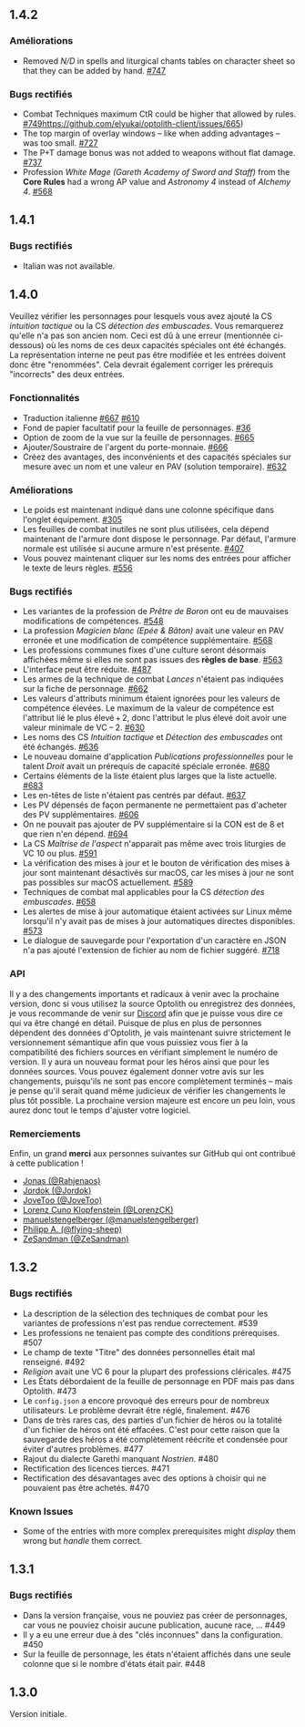## 1.4.2

### Améliorations

- Removed *N/D* in spells and liturgical chants tables on character sheet so that they can be added by hand. [#747](https://github.com/elyukai/optolith-client/issues/747)

### Bugs rectifiés

- Combat Techniques maximum CtR could be higher that allowed by rules. [#749](https://github.com/elyukai/optolith-client/issues/749)https://github.com/elyukai/optolith-client/issues/665)
- The top margin of overlay windows – like when adding advantages – was too small. [#727](https://github.com/elyukai/optolith-client/issues/727)
- The P+T damage bonus was not added to weapons without flat damage. [#737](https://github.com/elyukai/optolith-client/issues/737)
- Profession *White Mage (Gareth Academy of Sword and Staff)* from the **Core Rules** had a wrong AP value and *Astronomy 4* instead of *Alchemy 4*. [#568](https://github.com/elyukai/optolith-client/issues/568)

## 1.4.1

### Bugs rectifiés

- Italian was not available.

## 1.4.0

Veuillez vérifier les personnages pour lesquels vous avez ajouté la CS *intuition tactique* ou la CS *détection des embuscades*. Vous remarquerez qu'elle n'a pas son ancien nom. Ceci est dû à une erreur (mentionnée ci-dessous) où les noms de ces deux capacités spéciales ont été échangés. La représentation interne ne peut pas être modifiée et les entrées doivent donc être "renommées". Cela devrait également corriger les prérequis "incorrects" des deux entrées.

### Fonctionnalités

- Traduction italienne [#667](https://github.com/elyukai/optolith-client/issues/667) [#610](https://github.com/elyukai/optolith-client/issues/610)
- Fond de papier facultatif pour la feuille de personnages. [#36](https://github.com/elyukai/optolith-client/issues/36)
- Option de zoom de la vue sur la feuille de personnages. [#665](https://github.com/elyukai/optolith-client/issues/665)
- Ajouter/Soustraire de l'argent du porte-monnaie. [#666](https://github.com/elyukai/optolith-client/issues/666)
- Créez des avantages, des inconvénients et des capacités spéciales sur mesure avec un nom et une valeur en PAV (solution temporaire). [#632](https://github.com/elyukai/optolith-client/issues/632)

### Améliorations

- Le poids est maintenant indiqué dans une colonne spécifique dans l'onglet équipement. [#305](https://github.com/elyukai/optolith-client/issues/305)
- Les feuilles de combat inutiles ne sont plus utilisées, cela dépend maintenant de l'armure dont dispose le personnage. Par défaut, l'armure normale est utilisée si aucune armure n'est présente. [#407](https://github.com/elyukai/optolith-client/issues/407)
- Vous pouvez maintenant cliquer sur les noms des entrées pour afficher le texte de leurs règles. [#556](https://github.com/elyukai/optolith-client/issues/556)

### Bugs rectifiés

- Les variantes de la profession de *Prêtre de Boron* ont eu de mauvaises modifications de compétences. [#548](https://github.com/elyukai/optolith-client/issues/548)
- La profession *Magicien blanc (Epée & Bâton)* avait une valeur en PAV erronée et une modification de compétence supplémentaire. [#568](https://github.com/elyukai/optolith-client/issues/568)
- Les professions communes fixes d'une culture seront désormais affichées même si elles ne sont pas issues des **règles de base**. [#563](https://github.com/elyukai/optolith-client/issues/563)
- L'interface peut être réduite. [#487](https://github.com/elyukai/optolith-client/issues/487)
- Les armes de la technique de combat *Lances* n'étaient pas indiquées sur la fiche de personnage. [#662](https://github.com/elyukai/optolith-client/issues/662)
- Les valeurs d'attributs minimum étaient ignorées pour les valeurs de compétence élevées. Le maximum de la valeur de compétence est l'attribut lié le plus élevé&thinsp;+&thinsp;2, donc l'attribut le plus élevé doit avoir une valeur minimale de VC&thinsp;&minus;&thinsp;2. [#630](https://github.com/elyukai/optolith-client/issues/630)
- Les noms des CS *Intuition tactique* et *Détection des embuscades* ont été échangés. [#636](https://github.com/elyukai/optolith-client/issues/636)
- Le nouveau domaine d'application *Publications professionnelles* pour le talent *Droit* avait un prérequis de capacité spéciale erronée. [#680](https://github.com/elyukai/optolith-client/issues/680)
- Certains éléments de la liste étaient plus larges que la liste actuelle. [#683](https://github.com/elyukai/optolith-client/pull/683)
- Les en-têtes de liste n'étaient pas centrés par défaut. [#637](https://github.com/elyukai/optolith-client/issues/637)
- Les PV dépensés de façon permanente ne permettaient pas d'acheter des PV supplémentaires. [#606](https://github.com/elyukai/optolith-client/issues/606)
- On ne pouvait pas ajouter de PV supplémentaire si la CON est de 8 et que rien n'en dépend. [#694](https://github.com/elyukai/optolith-client/issues/694)
- La CS *Maîtrise de l'aspect* n'apparait pas même avec trois liturgies de VC 10 ou plus. [#591](https://github.com/elyukai/optolith-client/issues/591)
- La vérification des mises à jour et le bouton de vérification des mises à jour sont maintenant désactivés sur macOS, car les mises à jour ne sont pas possibles sur macOS actuellement. [#589](https://github.com/elyukai/optolith-client/issues/589)
- Techniques de combat mal applicables pour la CS *détection des embuscades*. [#658](https://github.com/elyukai/optolith-client/issues/658)
- Les alertes de mise à jour automatique étaient activées sur Linux même lorsqu'il n'y avait pas de mises à jour automatiques directes disponibles. [#573](https://github.com/elyukai/optolith-client/issues/573)
- Le dialogue de sauvegarde pour l'exportation d'un caractère en JSON n'a pas ajouté l'extension de fichier au nom de fichier suggéré. [#718](https://github.com/elyukai/optolith-client/issues/718)

### API

Il y a des changements importants et radicaux à venir avec la prochaine version, donc si vous utilisez la source Optolith ou enregistrez des données, je vous recommande de venir sur [Discord](https://discord.gg/wfdgB9g) afin que je puisse vous dire ce qui va être changé en détail. Puisque de plus en plus de personnes dépendent des données d'Optolith, je vais maintenant suivre strictement le versionnement sémantique afin que vous puissiez vous fier à la compatibilité des fichiers sources en vérifiant simplement le numéro de version. Il y aura un nouveau format pour les héros ainsi que pour les données sources. Vous pouvez également donner votre avis sur les changements, puisqu'ils ne sont pas encore complètement terminés &ndash; mais je pense qu'il serait quand même judicieux de vérifier les changements le plus tôt possible. La prochaine version majeure est encore un peu loin, vous aurez donc tout le temps d'ajuster votre logiciel.

### Remerciements

Enfin, un grand **merci** aux personnes suivantes sur GitHub qui ont contribué à cette publication !

- [Jonas (@Rahjenaos)](https://github.com/Rahjenaos)
- [Jordok (@Jordok)](https://github.com/Jordok)
- [JoveToo (@JoveToo)](https://github.com/JoveToo)
- [Lorenz Cuno Klopfenstein (@LorenzCK)](https://github.com/LorenzCK)
- [manuelstengelberger (@manuelstengelberger)](https://github.com/manuelstengelberger)
- [Philipp A. (@flying-sheep)](https://github.com/flying-sheep)
- [ZeSandman (@ZeSandman)](https://github.com/ZeSandman)

## 1.3.2

### Bugs rectifiés

- La description de la sélection des techniques de combat pour les variantes de professions n'est pas rendue correctement. #539
- Les professions ne tenaient pas compte des conditions prérequises. #507
- Le champ de texte "Titre" des données personnelles était mal renseigné. #492
- *Religion* avait une VC 6 pour la plupart des professions cléricales. #475
- Les États débordaient de la feuille de personnage en PDF mais pas dans Optolith. #473
- Le `config.json` a encore provoqué des erreurs pour de nombreux utilisateurs. Le problème devrait être réglé, finalement. #476
- Dans de très rares cas, des parties d'un fichier de héros ou la totalité d'un fichier de héros ont été effacées. C'est pour cette raison que la sauvegarde des héros a été complètement réécrite et condensée pour éviter d'autres problèmes. #477
- Rajout du dialecte Garethi manquant *Nostrien*. #480
- Rectification des licences tierces. #471
- Rectification des désavantages avec des options à choisir qui ne pouvaient pas être achetés. #470

### Known Issues

- Some of the entries with more complex prerequisites might *display* them wrong but *handle* them correct.

## 1.3.1

### Bugs rectifiés

- Dans la version française, vous ne pouviez pas créer de personnages, car vous ne pouviez choisir aucune publication, aucune race, ... #449
- Il y a eu une erreur due à des "clés inconnues" dans la configuration. #450
- Sur la feuille de personnage, les états n'étaient affichés dans une seule colonne que si le nombre d'états était pair. #448

## 1.3.0

Version initiale.
